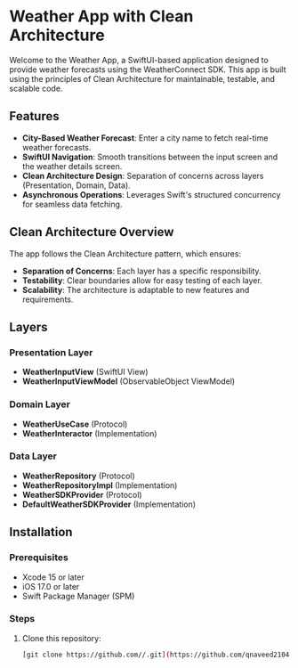 # Weather App with Clean Architecture

Welcome to the Weather App, a SwiftUI-based application designed to provide weather forecasts using the WeatherConnect SDK. This app is built using the principles of Clean Architecture for maintainable, testable, and scalable code.

## Features

- **City-Based Weather Forecast**: Enter a city name to fetch real-time weather forecasts.
- **SwiftUI Navigation**: Smooth transitions between the input screen and the weather details screen.
- **Clean Architecture Design**: Separation of concerns across layers (Presentation, Domain, Data).
- **Asynchronous Operations**: Leverages Swift's structured concurrency for seamless data fetching.

## Clean Architecture Overview

The app follows the Clean Architecture pattern, which ensures:

- **Separation of Concerns**: Each layer has a specific responsibility.
- **Testability**: Clear boundaries allow for easy testing of each layer.
- **Scalability**: The architecture is adaptable to new features and requirements.

## Layers

### Presentation Layer

- **WeatherInputView** (SwiftUI View)
- **WeatherInputViewModel** (ObservableObject ViewModel)

### Domain Layer

- **WeatherUseCase** (Protocol)
- **WeatherInteractor** (Implementation)

### Data Layer

- **WeatherRepository** (Protocol)
- **WeatherRepositoryImpl** (Implementation)
- **WeatherSDKProvider** (Protocol)
- **DefaultWeatherSDKProvider** (Implementation)

## Installation

### Prerequisites

- Xcode 15 or later
- iOS 17.0 or later
- Swift Package Manager (SPM)

### Steps

1. Clone this repository:
   ```bash
   [git clone https://github.com//.git](https://github.com/qnaveed2104/WeatherExample.git)
   
